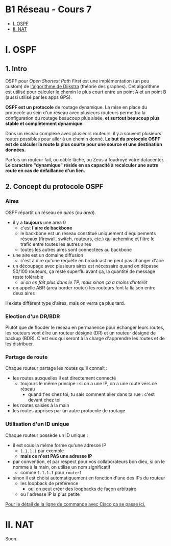 # B1 Réseau - Cours 7

* [I. OSPF](#i-ospf)
* [II. NAT](#ii-nat)

# I. OSPF

## 1. Intro 

OSPF pour *Open Shortest Path First* est une implémentation (un peu custom) de [l'algorithme de Dijkstra](https://fr.wikipedia.org/wiki/Algorithme_de_Dijkstra) (théorie des graphes). Cet algorithme est utilisé pour calculer le chemin le plus court entre un point A et un point B (aussi utilisé par les apps GPS).  

**OSPF est un protocole** de routage dynamique. La mise en place du protocole au sein d'un réseau avec plusieurs routeurs permettra la configuration du routage beaucoup plus aisée, **et surtout beaucoup plus stable et complètement dynamique**.  

Dans un réseau complexe avec plusieurs routeurs, il y a souvent plusieurs routes possibles pour aller à un chemin donné. **Le but du protocole OSPF est de calculer la route la plus courte pour une source et une destination données.**

Parfois un routeur fail, ou câble lâche, ou Zeus a foudroyé votre datacenter. **Le caractère "dynamique" réside en sa capacité à recalculer une autre route en cas de défaillance d'un lien.**

## 2. Concept du protocole OSPF

### Aires

OSPF répartit un réseau en *aires* (ou *area*).
* il y a **toujours** une area 0
  * c'est **l'aire de backbone**
  * le backbone est un réseau constitué uniquement d'équipements réseaux (firewall, switch, routeurs, etc.) qui achemine et filtre le trafic entre toutes les autres aires
  * toutes les autres aires sont connectées au backbone
* une aire est un domaine diffusion
  * c'est à dire qu'une requête en broadcast ne peut pas changer d'aire
* un découpage avec plusieurs aires est nécessaire quand on dépasse 50/100 routeurs, ça reste superflu avant ça, la quantité de message reste tolérable
  * *ui on en fait plus dans le TP, mais sinon ça a moins d'intérêt*
* on appelle ABR (area border router) les routeurs font la liaison entre deux aires

Il existe différent type d'aires, mais on verra ça plus tard. 

### Election d'un DR/BDR

Plutôt que de flooder le réseau en permanence pour échanger leurs routes, les routeurs vont élire un routeur désigné (DR) et un routeur désigné de backup (BDR). C'est eux qui seront à la charge d'apprendre les routes et de les distribuer. 

### Partage de route

Chaque routeur partage les routes qu'il connaît :
* les routes auxquelles il est directement connecté
  * toujours le même principe : si on a une IP, on a une route vers ce réseau
    * quand t'es chez toi, tu sais comment aller dans ta rue : c'est devant chez toi
* les routes saisies à la main
* les routes apprises par un autre protocole de routage

### Utilisation d'un ID unique

Chaque routeur possède un ID unique :
* il est sous la même forme qu'une adresse IP
  * `1.1.1.1` par exemple
  * **mais ce n'est PAS une adresse IP**
* par convention, et par respect pour vos collaborateurs bon dieu, si on le nomme à la main, on utilise un nom significatif 
  * comme `1.1.1.1` pour `router1`
* sinon il est choisi automatiquement en fonction d'une des IPs du routeur
  * les loopback de préférence
    * oui on peut créer des loopbacks de façon arbitraire
  * ou l'adresse IP la plus petite

[Pour le détail de la ligne de commande avec Cisco ça se passe ici.](./procedures-cisco.md#ospf)

# II. NAT

Soon.